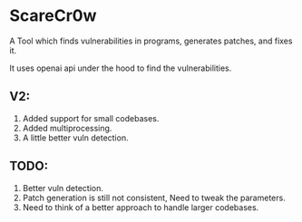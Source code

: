 # ScareCr0w

A Tool which finds vulnerabilities in programs, generates patches, and fixes it.

It uses openai api under the hood to find the vulnerabilities.


## V2:
1. Added support for small codebases.
2. Added multiprocessing.
3. A little better vuln detection.

## TODO:

1. Better vuln detection.
2. Patch generation is still not consistent, Need to tweak the parameters.
3. Need to think of a better approach to handle larger codebases. 

